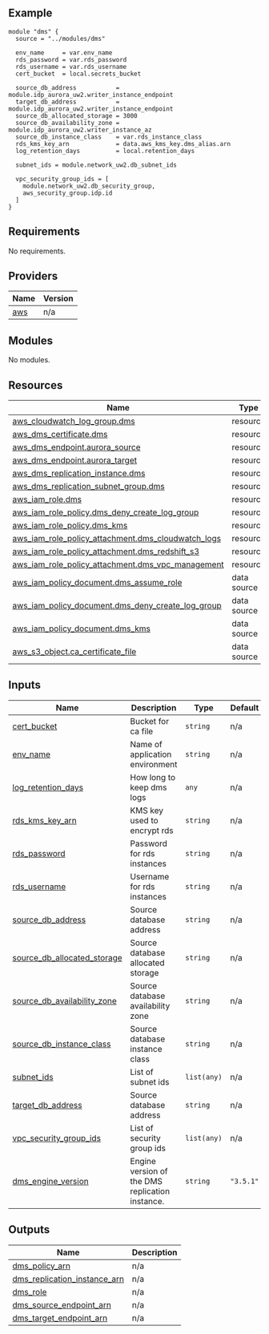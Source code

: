 ## Example
```hcl
module "dms" {
  source = "../modules/dms"

  env_name     = var.env_name
  rds_password = var.rds_password
  rds_username = var.rds_username
  cert_bucket  = local.secrets_bucket

  source_db_address           = module.idp_aurora_uw2.writer_instance_endpoint
  target_db_address           = module.idp_aurora_uw2.writer_instance_endpoint
  source_db_allocated_storage = 3000
  source_db_availability_zone = module.idp_aurora_uw2.writer_instance_az
  source_db_instance_class    = var.rds_instance_class
  rds_kms_key_arn             = data.aws_kms_key.dms_alias.arn
  log_retention_days          = local.retention_days

  subnet_ids = module.network_uw2.db_subnet_ids

  vpc_security_group_ids = [
    module.network_uw2.db_security_group,
    aws_security_group.idp.id
  ]
}
```
<!-- BEGIN_TF_DOCS -->
## Requirements

No requirements.

## Providers

| Name | Version |
|------|---------|
| <a name="provider_aws"></a> [aws](#provider\_aws) | n/a |

## Modules

No modules.

## Resources

| Name | Type |
|------|------|
| [aws_cloudwatch_log_group.dms](https://registry.terraform.io/providers/hashicorp/aws/latest/docs/resources/cloudwatch_log_group) | resource |
| [aws_dms_certificate.dms](https://registry.terraform.io/providers/hashicorp/aws/latest/docs/resources/dms_certificate) | resource |
| [aws_dms_endpoint.aurora_source](https://registry.terraform.io/providers/hashicorp/aws/latest/docs/resources/dms_endpoint) | resource |
| [aws_dms_endpoint.aurora_target](https://registry.terraform.io/providers/hashicorp/aws/latest/docs/resources/dms_endpoint) | resource |
| [aws_dms_replication_instance.dms](https://registry.terraform.io/providers/hashicorp/aws/latest/docs/resources/dms_replication_instance) | resource |
| [aws_dms_replication_subnet_group.dms](https://registry.terraform.io/providers/hashicorp/aws/latest/docs/resources/dms_replication_subnet_group) | resource |
| [aws_iam_role.dms](https://registry.terraform.io/providers/hashicorp/aws/latest/docs/resources/iam_role) | resource |
| [aws_iam_role_policy.dms_deny_create_log_group](https://registry.terraform.io/providers/hashicorp/aws/latest/docs/resources/iam_role_policy) | resource |
| [aws_iam_role_policy.dms_kms](https://registry.terraform.io/providers/hashicorp/aws/latest/docs/resources/iam_role_policy) | resource |
| [aws_iam_role_policy_attachment.dms_cloudwatch_logs](https://registry.terraform.io/providers/hashicorp/aws/latest/docs/resources/iam_role_policy_attachment) | resource |
| [aws_iam_role_policy_attachment.dms_redshift_s3](https://registry.terraform.io/providers/hashicorp/aws/latest/docs/resources/iam_role_policy_attachment) | resource |
| [aws_iam_role_policy_attachment.dms_vpc_management](https://registry.terraform.io/providers/hashicorp/aws/latest/docs/resources/iam_role_policy_attachment) | resource |
| [aws_iam_policy_document.dms_assume_role](https://registry.terraform.io/providers/hashicorp/aws/latest/docs/data-sources/iam_policy_document) | data source |
| [aws_iam_policy_document.dms_deny_create_log_group](https://registry.terraform.io/providers/hashicorp/aws/latest/docs/data-sources/iam_policy_document) | data source |
| [aws_iam_policy_document.dms_kms](https://registry.terraform.io/providers/hashicorp/aws/latest/docs/data-sources/iam_policy_document) | data source |
| [aws_s3_object.ca_certificate_file](https://registry.terraform.io/providers/hashicorp/aws/latest/docs/data-sources/s3_object) | data source |

## Inputs

| Name | Description | Type | Default | Required |
|------|-------------|------|---------|:--------:|
| <a name="input_cert_bucket"></a> [cert\_bucket](#input\_cert\_bucket) | Bucket for ca file | `string` | n/a | yes |
| <a name="input_env_name"></a> [env\_name](#input\_env\_name) | Name of application environment | `string` | n/a | yes |
| <a name="input_log_retention_days"></a> [log\_retention\_days](#input\_log\_retention\_days) | How long to keep dms logs | `any` | n/a | yes |
| <a name="input_rds_kms_key_arn"></a> [rds\_kms\_key\_arn](#input\_rds\_kms\_key\_arn) | KMS key used to encrypt rds | `string` | n/a | yes |
| <a name="input_rds_password"></a> [rds\_password](#input\_rds\_password) | Password for rds instances | `string` | n/a | yes |
| <a name="input_rds_username"></a> [rds\_username](#input\_rds\_username) | Username for rds instances | `string` | n/a | yes |
| <a name="input_source_db_address"></a> [source\_db\_address](#input\_source\_db\_address) | Source database address | `string` | n/a | yes |
| <a name="input_source_db_allocated_storage"></a> [source\_db\_allocated\_storage](#input\_source\_db\_allocated\_storage) | Source database allocated storage | `string` | n/a | yes |
| <a name="input_source_db_availability_zone"></a> [source\_db\_availability\_zone](#input\_source\_db\_availability\_zone) | Source database availability zone | `string` | n/a | yes |
| <a name="input_source_db_instance_class"></a> [source\_db\_instance\_class](#input\_source\_db\_instance\_class) | Source database instance class | `string` | n/a | yes |
| <a name="input_subnet_ids"></a> [subnet\_ids](#input\_subnet\_ids) | List of subnet ids | `list(any)` | n/a | yes |
| <a name="input_target_db_address"></a> [target\_db\_address](#input\_target\_db\_address) | Source database address | `string` | n/a | yes |
| <a name="input_vpc_security_group_ids"></a> [vpc\_security\_group\_ids](#input\_vpc\_security\_group\_ids) | List of security group ids | `list(any)` | n/a | yes |
| <a name="input_dms_engine_version"></a> [dms\_engine\_version](#input\_dms\_engine\_version) | Engine version of the DMS replication instance. | `string` | `"3.5.1"` | no |

## Outputs

| Name | Description |
|------|-------------|
| <a name="output_dms_policy_arn"></a> [dms\_policy\_arn](#output\_dms\_policy\_arn) | n/a |
| <a name="output_dms_replication_instance_arn"></a> [dms\_replication\_instance\_arn](#output\_dms\_replication\_instance\_arn) | n/a |
| <a name="output_dms_role"></a> [dms\_role](#output\_dms\_role) | n/a |
| <a name="output_dms_source_endpoint_arn"></a> [dms\_source\_endpoint\_arn](#output\_dms\_source\_endpoint\_arn) | n/a |
| <a name="output_dms_target_endpoint_arn"></a> [dms\_target\_endpoint\_arn](#output\_dms\_target\_endpoint\_arn) | n/a |
<!-- END_TF_DOCS -->
